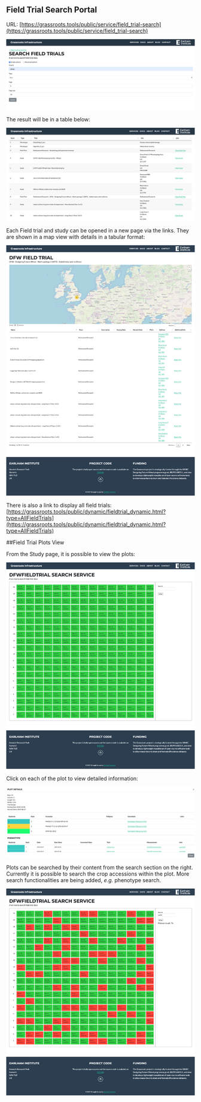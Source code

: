 ## Field Trial Search Portal

URL: [https://grassroots.tools/public/service/field_trial-search](https://grassroots.tools/public/service/field_trial-search)

![The form for searching Field Trials](images/Image_6.png)

The result will be in a table below:

![Result table](images/Image_7.png)

Each Field trial and study can be opened in a new page via the links. They are shown in a map view with details in a tabular format:

![Map view with table below](images/Image_8.png)

There is also a link to display all field trials:
[https://grassroots.tools/public/dynamic/fieldtrial_dynamic.html?type=AllFieldTrials](https://grassroots.tools/public/dynamic/fieldtrial_dynamic.html?type=AllFieldTrials)

##Field Trial Plots View

From the Study page, it is possible to view the plots:

![Plot view](images/Image_9.png)

Click on each of the plot to view detailed information:

![Plot details](images/Image_10.png)

Plots can be searched by their content from the search section on the right. Currently it is possible to search the crop accessions within the plot. More search functionalities are being added, *e.g.* phenotype search.

![Search plots](images/Image_11.png)
